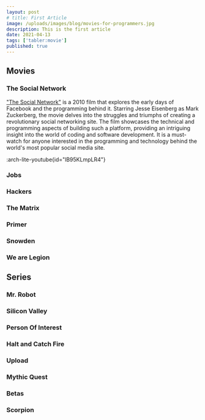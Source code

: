 ```yaml
---
layout: post
# title: First Article
image: /uploads/images/blog/movies-for-programmers.jpg
description: This is the first article
date: 2021-04-13
tags: ['tabler:movie']
published: true
---
```


## Movies

### The Social Network
["The Social Network"](https://www.imdb.com/title/tt1285016) is a 2010 film that explores the early days of Facebook and the programming behind it. Starring Jesse Eisenberg as Mark Zuckerberg, the movie delves into the struggles and triumphs of creating a revolutionary social networking site. The film showcases the technical and programming aspects of building such a platform, providing an intriguing insight into the world of coding and software development. It is a must-watch for anyone interested in the programming and technology behind the world's most popular social media site.

:arch-lite-youtube{id="lB95KLmpLR4"}

### Jobs


### Hackers


### The Matrix


### Primer


### Snowden


### We are Legion


## Series

### Mr. Robot


### Silicon Valley


### Person Of Interest


### Halt and Catch Fire


### Upload


### Mythic Quest


### Betas


### Scorpion
